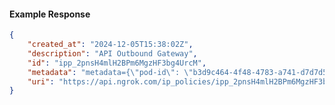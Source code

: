 <!-- Code generated for API Clients. DO NOT EDIT. -->

#### Example Response

```json
{
	"created_at": "2024-12-05T15:38:02Z",
	"description": "API Outbound Gateway",
	"id": "ipp_2pnsH4mlH2BPm6MgzHF3bg4UrcM",
	"metadata": "metadata={\"pod-id\": \"b3d9c464-4f48-4783-a741-d7d7d5db310f\"}",
	"uri": "https://api.ngrok.com/ip_policies/ipp_2pnsH4mlH2BPm6MgzHF3bg4UrcM"
}
```
